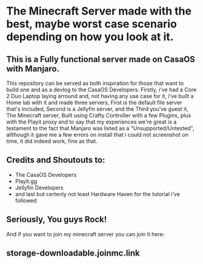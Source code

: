 # The Minecraft Server made with the best, maybe worst case scenario depending on how you look at it.

## This is a Fully functional server made on CasaOS with Manjaro.

This repository can be served as both inspiration for those that want to build one
and as a devlog to the CasaOS Developers. Firstly, i've had a Core 2 Duo Laptop 
laying arround and, not having any use case for it, i've built a Home lab with it
and made three servers, First is the default file server that's included, Second
is a Jellyfin server, and the Third you've guest it, The Minecraft server, Built
using Crafty Controller with a few Plugins, plus with the Playit proxy
and to say that my experiences we're great is a testament to the fact that Manjaro 
was listed as a "Unsupported/Untested", allthough it gave me a few errors on install 
that i could not screenshot on time, it did indeed work, fine as that.

## Credits and Shoutouts to:

* The CasaOS Developers
* Playit.gg
* Jellyfin Developers
* and last but certenly not least Hardware Haven for the tutorial i've followed

## Seriously, You guys Rock!

And if you want to join my minecraft server you can join it here:

## storage-downloadable.joinmc.link
